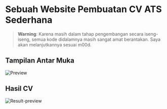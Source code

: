 # Sebuah Website Pembuatan CV ATS Sederhana

> **Warning**: Karena masih dalam tahap pengembangan secara iseng-iseng, semua kode didalamnya masih sangat amat berantakan. Saya akan melanjutkannya sesuai m00d.

## Tampilan Antar Muka
![Preview](https://github.com/sukalaper/fundamental-pemrograman/assets/65320033/8b484275-7f49-4b31-a193-c3e8893b46b9)

## Hasil CV
![Result-preview](https://github.com/sukalaper/fundamental-pemrograman/assets/65320033/f3153a34-b9b0-49fa-aac6-707a98230f58)

[^2]: Ini adalah catatan kaki kedua.
